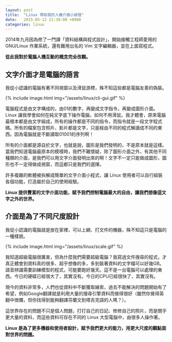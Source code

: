 ```yaml
---
layout: post
title:  "Linux 帶給我的人機介面小啟發"
date:   2015-05-12 21:30:00 +0800
categories: linux
---
```


2014年九月因為修了一門課「資料結構與程式設計」，開始接觸工程師愛用的 GNU/Linux 作業系統，還有難用出名的 Vim 文字編輯器，並在上面寫程式。

**從此我對於電腦人機互動的概念完全改觀。**

## 文字介面才是電腦的語言

我從小認識的電腦有著不同視窗以及滑鼠游標，殊不知這些都是電腦友善的偽裝。

{% include image.html
           img="/assets/linux/cli-gui.gif" %}

電腦程式是由文字構成的，由01的數字，再變成文字指令，再變成圖形介面。Linux 讓我學會如何在純文字底下操作電腦，如何不用滑鼠。我才體會，原來電腦最根本都是由文字組成，所有的操作都是不同的指令，而指令就是一段文字程式碼。所有的檔案包含照片、影片都是文字，只是經由不同的程式解讀成不同的東西。因為電腦就是不斷讀取01001的序列啊！

所有的介面都是源自於文字，也就是說，圖形是我們發明的，不是原本就是這樣。當我們知道電腦最原本的模樣時，我們不難懷疑，除了圖形介面之外，有其他不同種類的介面，是我們可以用文字介面發明出來的啊！文字不一定只能做成圖形，圖形也不一定得做成視窗，而這都只是我們的選擇。

許多複雜的軟體被拆解成簡單的文字介面小程式，讓 Linux 使用者可以自行組裝各個功能，打造屬於自己的使用經驗。

**Linux 提供豐富的文字介面功能，賦予我們控制電腦最大的自由，讓我們想像這文字之外的世界。**

## 介面是為了不同尺度設計

我從小認識的電腦就是放在家裡，可以上網、打文件的機器，殊不知這只是電腦的一種樣貌。

{% include image.html
           img="/assets/linux/scale.gif" %}

我知道超級電腦很厲害，但為什麼我們需要超級電腦？我寫過文件搜尋的程式，才真正體會到資料真的很多、超乎想像的多，多到裝著資料的文字檔可以好幾GB。語音辨識需要訓練模型的程式，可能要跑好幾天。這不是一台電腦可以處理的東西。今日的硬碟已經很大了，其實沒有。今日的CPU已經很快了，其實沒有。

現今的資料非常多，人們也從資料中不斷獲取線索，過去不能解決的問題開始有了希望，例如Google翻譯就是利用大量的搜尋引擎資料而做得很好（雖然你覺得英翻中很爛，但你找得到能夠翻譯芬蘭文到塔吉克語的人嗎？）。

這世界存在的問題不只是個人問題，打打自己的日記、修修自己的照片，而是關乎更大量的資料，而這些資料可存在不同的 Linux 大型電腦中，由很多人操作著。

**Linux 是為了更多機器和使用者設計，賦予我們更大的能力，用更大尺度的觀點面對世界的問題。**
